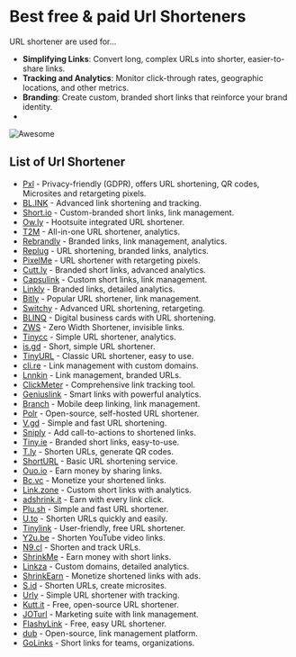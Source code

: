 # Best free & paid Url Shorteners

URL shortener are used for...

- **Simplifying Links**: Convert long, complex URLs into shorter, easier-to-share links.
- **Tracking and Analytics**: Monitor click-through rates, geographic locations, and other metrics.
- **Branding**: Create custom, branded short links that reinforce your brand identity.
- 
<img src="https://awesome.re/badge.svg" alt="Awesome">

## List of Url Shortener

* [Pxl](https://url-shortener.io/details/pxl) - Privacy-friendly (GDPR), offers URL shortening, QR codes, Microsites and retargeting pixels.
* [BL.INK](https://url-shortener.io/details/bl.ink) - Advanced link shortening and tracking.
* [Short.io](https://url-shortener.io/details/short.io) - Custom-branded short links, link management.
* [Ow.ly](https://url-shortener.io/details/ow.ly) - Hootsuite integrated URL shortener.
* [T2M](https://url-shortener.io/details/t2m) - All-in-one URL shortener, analytics.
* [Rebrandly](https://url-shortener.io/details/rebrandly) - Branded links, link management, analytics.
* [Replug](https://url-shortener.io/details/replug) - URL shortening, branded links, analytics.
* [PixelMe](https://url-shortener.io/details/pixelme) - URL shortener with retargeting pixels.
* [Cutt.ly](https://url-shortener.io/details/cutt.ly) - Branded short links, advanced analytics.
* [Capsulink](https://url-shortener.io/details/capsulink) - Custom short links, link management.
* [Linkly](https://url-shortener.io/details/linkly) - Branded links, detailed analytics.
* [Bitly](https://url-shortener.io/details/bitly) - Popular URL shortener, link management.
* [Switchy](https://url-shortener.io/details/switchy) - Advanced URL shortening, retargeting.
* [BLINQ](https://url-shortener.io/details/blinq) - Digital business cards with URL shortening.
* [ZWS](https://url-shortener.io/details/zws) - Zero Width Shortener, invisible links.
* [Tinycc](https://url-shortener.io/details/tinycc) - Simple URL shortener, analytics.
* [is.gd](https://url-shortener.io/details/is.gd) - Short, simple URL shortener.
* [TinyURL](https://url-shortener.io/details/tinyurl) - Classic URL shortener, easy to use.
* [cli.re](https://url-shortener.io/details/cli.re) - Link management with custom domains.
* [Lnnkin](https://url-shortener.io/details/lnnkin) - Link management, branded URLs.
* [ClickMeter](https://url-shortener.io/details/clickmeter) - Comprehensive link tracking tool.
* [Geniuslink](https://url-shortener.io/details/geniuslink) - Smart links with powerful analytics.
* [Branch](https://url-shortener.io/details/branch) - Mobile deep linking, link management.
* [Polr](https://url-shortener.io/details/polr) - Open-source, self-hosted URL shortener.
* [V.gd](https://url-shortener.io/details/v.gd) - Simple and fast URL shortening.
* [Sniply](https://url-shortener.io/details/sniply) - Add call-to-actions to shortened links.
* [Tiny.ie](https://url-shortener.io/details/tiny.ie) - Branded short links, easy-to-use.
* [T.ly](https://url-shortener.io/details/t.ly) - Shorten URLs, generate QR codes.
* [ShortURL](https://url-shortener.io/details/shorturl) - Basic URL shortening service.
* [Ouo.io](https://url-shortener.io/details/ouo.io) - Earn money by sharing links.
* [Bc.vc](https://url-shortener.io/details/bc.vc) - Monetize your shortened links.
* [Link.zone](https://url-shortener.io/details/link.zone) - Custom short links with analytics.
* [adshrink.it](https://url-shortener.io/details/adshrink.it) - Earn with every link click.
* [Plu.sh](https://url-shortener.io/details/plu.sh) - Simple and fast URL shortener.
* [U.to](https://url-shortener.io/details/u.to) - Shorten URLs quickly and easily.
* [Tinylink](https://url-shortener.io/details/tinylink) - User-friendly, free URL shortener.
* [Y2u.be](https://url-shortener.io/details/y2u.be) - Shorten YouTube video links.
* [N9.cl](https://url-shortener.io/details/n9.cl) - Shorten and track URLs.
* [ShrinkMe](https://url-shortener.io/details/shrinkme) - Earn money with short links.
* [Linkza](https://url-shortener.io/details/linkza) - Custom domains, detailed analytics.
* [ShrinkEarn](https://url-shortener.io/details/shrinkearn) - Monetize shortened links with ads.
* [S.id](https://url-shortener.io/details/s.id) - Shorten URLs, create microsites.
* [Urly](https://url-shortener.io/details/urly) - Simple URL shortener with tracking.
* [Kutt.it](https://url-shortener.io/details/kutt.it) - Free, open-source URL shortener.
* [JOTurl](https://url-shortener.io/details/joturl) - Marketing suite with link management.
* [FlashyLink](https://url-shortener.io/details/flashylink) - Free, easy URL shortener.
* [dub](https://url-shortener.io/details/dub) - Open-source, link management platform.
* [GoLinks](https://url-shortener.io/details/golinks) - Short links for teams, organizations.
